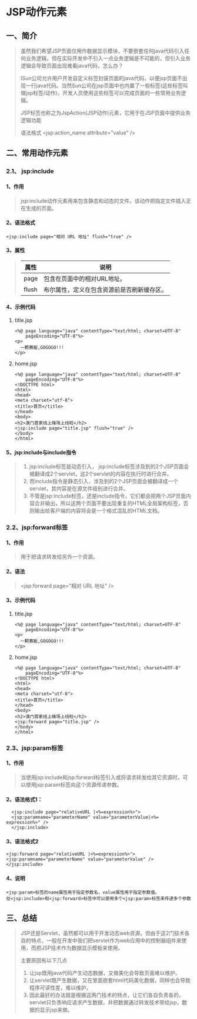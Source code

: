 # JSP动作元素

## 一、简介

> 虽然我们希望JSP页面仅用作数据显示模块，不要嵌套任何java代码引入任何业务逻辑，但在实际开发中不引入一点业务逻辑是不可能的，但引入业务逻辑会导致页面出现难看java代码，怎么办？
>
> lSun公司允许用户开发自定义标签封装页面的java代码，以便jsp页面不出现一行java代码。当然Sun公司在jsp页面中也内置了一些标签(这些标签叫做jsp标签/动作)，开发人员使用这些标签可以完成页面的一些常用业务逻辑。
>
> JSP标签也称之为JspAction(JSP动作)元素，它用于在JSP页面中提供业务逻辑功能
>
> 语法格式 <jsp:action_name attribute="value" />

## 二、常用动作元素

### 2.1、 jsp:include

#### 1、作用

> jsp:include动作元素用来包含静态和动态的文件。该动作把指定文件插入正在生成的页面。

#### 2、语法格式

```
<jsp:include page="相对 URL 地址" flush="true" />
```

#### 3、属性

> | 属性    | 说明                    |
> | ----- | --------------------- |
> | page  | 包含在页面中的相对URL地址。       |
> | flush | 布尔属性，定义在包含资源前是否刷新缓存区。 |

#### 4、示例代码

1. title.jsp

   ```
   <%@ page language="java" contentType="text/html; charset=UTF-8"
       pageEncoding="UTF-8"%>
   <p>
     一颗赛艇,GOGOGO!!!
   </p>
   ```

2. home.jsp

   ```
   <%@ page language="java" contentType="text/html; charset=UTF-8"
       pageEncoding="UTF-8"%>
   <!DOCTYPE html>
   <html>
   <head>
   <meta charset="utf-8">
   <title>首页</title>
   </head>
   <body>
   <h2>澳门首家线上赌场上线啦</h2>
   <jsp:include page="title.jsp" flush="true" />
   </body>
   </html>
   ```

#### 5、jsp:include与include指令

> 1. jsp:include标签是动态引入， jsp:include标签涉及到的2个JSP页面会被翻译成2个servlet，这2个servlet的内容在执行时进行合并。 
> 2. 而include指令是静态引入，涉及到的2个JSP页面会被翻译成一个servlet，其内容是在源文件级别进行合并。
> 3. 不管是jsp:include标签，还是include指令，它们都会把两个JSP页面内容合并输出，所以这两个页面不要出现重复的HTML全局架构标签，否则输出给客户端的内容将会是一个格式混乱的HTML文档。



### 2.2、jsp:forward标签  

#### 1、作用

> 用于把请求转发给另外一个资源。

#### 2、语法

> <jsp:forward page="相对 URL 地址" />

#### 3、示例代码

1. title.jsp

   ```
   <%@ page language="java" contentType="text/html; charset=UTF-8"
       pageEncoding="UTF-8"%>
   <p>
     一颗赛艇,GOGOGO!!!
   </p>
   ```

2. home.jsp

   ```
   <%@ page language="java" contentType="text/html; charset=UTF-8"
       pageEncoding="UTF-8"%>
   <!DOCTYPE html>
   <html>
   <head>
   <meta charset="utf-8">
   <title>首页</title>
   </head>
   <body>
   <h2>澳门首家线上赌场上线啦</h2>
   <jsp:forward page="title.jsp" />
   </body>
   </html>
   ```

### 2.3、jsp:param标签 

#### 1、作用

> 当使用jsp:include和jsp:forward标签引入或将请求转发给其它资源时，可以使用jsp:param标签向这个资源传递参数。

#### 2、语法格式1：

```
  <jsp:include page="relativeURL |<%=expression%>">
  <jsp:paramname="parameterName" value="parameterValue|<%= expression%>" />
  </jsp:include>
```

#### 3、语法格式2

```
<jsp:forward page="relativeURL |<%=expression%>">
<jsp:paramname="parameterName" value="parameterValue" />
</jsp:include> 
```

#### 4、说明

```
<jsp:param>标签的name属性用于指定参数名，value属性用于指定参数值。
在<jsp:include>和<jsp:forward>标签中可以使用多个<jsp:param>标签来传递多个参数
```

## 三、总结

> JSP还是Servlet，虽然都可以用于开发动态web资源。但由于这2门技术各自的特点，一般在开发中我们把servlet作为web应用中的控制器组件来使用，而把JSP技术作为数据显示模板来使用。
>
> 主要原因有以下几点
>
> 1. 让jsp既用java代码产生动态数据，又做美化会导致页面难以维护。
> 2. 让servlet既产生数据，又在里面嵌套html代码美化数据，同样也会导致程序可读性差，难以维护。
> 3. 因此最好的办法就是根据这两门技术的特点，让它们各自负责各的，servlet只负责响应请求产生数据，并把数据通过转发技术带给jsp，数据的显示jsp来做。

